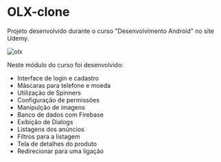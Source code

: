 # OLX-clone

Projeto desenvolvido durante o curso "Desenvolvimento Android" no site Udemy.

![olx](https://user-images.githubusercontent.com/34426848/61259757-f40a0e00-a751-11e9-9b64-ff94a768ef26.png)

Neste módulo do curso foi desenvolvido:

- Interface de login e cadastro
- Máscaras para telefone e moeda
- Utilização de Spinners
- Configuração de permissões
- Manipulção de imagens
- Banco de dados com Firebase
- Exibição de Dialogs
- Listagens dos anúncios
- Filtros para a listagem
- Tela de detalhes do produto
- Redirecionar para uma ligação
